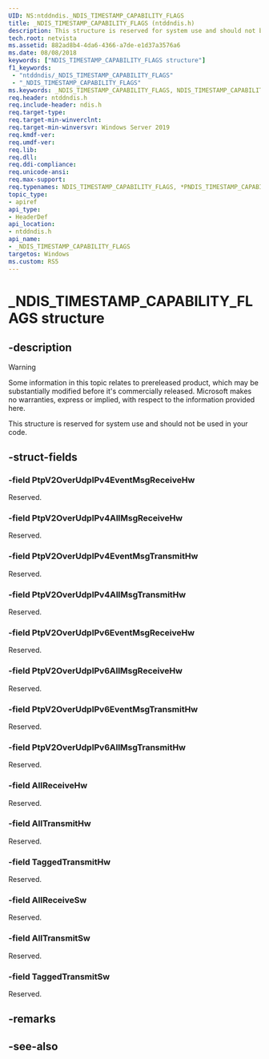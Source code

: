 ```yaml
---
UID: NS:ntddndis._NDIS_TIMESTAMP_CAPABILITY_FLAGS
title: _NDIS_TIMESTAMP_CAPABILITY_FLAGS (ntddndis.h)
description: This structure is reserved for system use and should not be used in your code.
tech.root: netvista
ms.assetid: 882ad8b4-4da6-4366-a7de-e1d37a3576a6
ms.date: 08/08/2018
keywords: ["NDIS_TIMESTAMP_CAPABILITY_FLAGS structure"]
f1_keywords:
 - "ntddndis/_NDIS_TIMESTAMP_CAPABILITY_FLAGS"
 - "_NDIS_TIMESTAMP_CAPABILITY_FLAGS"
ms.keywords: _NDIS_TIMESTAMP_CAPABILITY_FLAGS, NDIS_TIMESTAMP_CAPABILITY_FLAGS, *PNDIS_TIMESTAMP_CAPABILITY_FLAGS, 
req.header: ntddndis.h
req.include-header: ndis.h
req.target-type:
req.target-min-winverclnt:
req.target-min-winversvr: Windows Server 2019
req.kmdf-ver:
req.umdf-ver:
req.lib:
req.dll:
req.ddi-compliance:
req.unicode-ansi:
req.max-support:
req.typenames: NDIS_TIMESTAMP_CAPABILITY_FLAGS, *PNDIS_TIMESTAMP_CAPABILITY_FLAGS
topic_type: 
- apiref
api_type: 
- HeaderDef
api_location: 
- ntddndis.h
api_name: 
- _NDIS_TIMESTAMP_CAPABILITY_FLAGS
targetos: Windows
ms.custom: RS5
---
```


# _NDIS_TIMESTAMP_CAPABILITY_FLAGS structure

## -description

> [!WARNING]
> Some information in this topic relates to prereleased product, which may be substantially modified before it's commercially released. Microsoft makes no warranties, express or implied, with respect to the information provided here.

This structure is reserved for system use and should not be used in your code.

## -struct-fields

### -field PtpV2OverUdpIPv4EventMsgReceiveHw

Reserved.
 
### -field PtpV2OverUdpIPv4AllMsgReceiveHw

Reserved.
 
### -field PtpV2OverUdpIPv4EventMsgTransmitHw

Reserved.
 
### -field PtpV2OverUdpIPv4AllMsgTransmitHw

Reserved.
 
### -field PtpV2OverUdpIPv6EventMsgReceiveHw

Reserved.
 
### -field PtpV2OverUdpIPv6AllMsgReceiveHw

Reserved.
 
### -field PtpV2OverUdpIPv6EventMsgTransmitHw

Reserved.
 
### -field PtpV2OverUdpIPv6AllMsgTransmitHw

Reserved.
 
### -field AllReceiveHw

Reserved.
 
### -field AllTransmitHw

Reserved.
 
### -field TaggedTransmitHw

Reserved.
 
### -field AllReceiveSw

Reserved.
 
### -field AllTransmitSw

Reserved.
 
### -field TaggedTransmitSw

Reserved.

## -remarks

## -see-also
